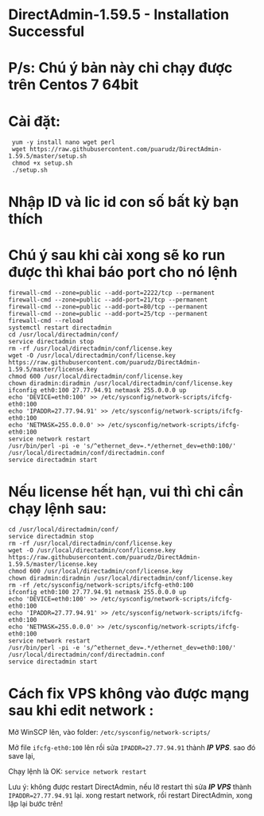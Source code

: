 # DirectAdmin-1.59.5 - Installation Successful
# P/s: Chú ý bản này chỉ chạy được trên Centos 7 64bit
# Cài đặt:
```
 yum -y install nano wget perl
 wget https://raw.githubusercontent.com/puarudz/DirectAdmin-1.59.5/master/setup.sh
 chmod +x setup.sh
 ./setup.sh
```
# Nhập ID và lic id con số bất kỳ bạn thích

# Chú ý sau khi cài xong sẽ ko run được thì khai báo port cho nó lệnh
```
firewall-cmd --zone=public --add-port=2222/tcp --permanent
firewall-cmd --zone=public --add-port=21/tcp --permanent
firewall-cmd --zone=public --add-port=80/tcp --permanent
firewall-cmd --zone=public --add-port=25/tcp --permanent
firewall-cmd --reload
systemctl restart directadmin
cd /usr/local/directadmin/conf/
service directadmin stop
rm -rf /usr/local/directadmin/conf/license.key
wget -O /usr/local/directadmin/conf/license.key https://raw.githubusercontent.com/puarudz/DirectAdmin-1.59.5/master/license.key
chmod 600 /usr/local/directadmin/conf/license.key
chown diradmin:diradmin /usr/local/directadmin/conf/license.key
ifconfig eth0:100 27.77.94.91 netmask 255.0.0.0 up
echo 'DEVICE=eth0:100' >> /etc/sysconfig/network-scripts/ifcfg-eth0:100
echo 'IPADDR=27.77.94.91' >> /etc/sysconfig/network-scripts/ifcfg-eth0:100
echo 'NETMASK=255.0.0.0' >> /etc/sysconfig/network-scripts/ifcfg-eth0:100
service network restart
/usr/bin/perl -pi -e 's/^ethernet_dev=.*/ethernet_dev=eth0:100/' /usr/local/directadmin/conf/directadmin.conf
service directadmin start
```
# Nếu license hết hạn, vui thì chỉ cần chạy lệnh sau:
```
cd /usr/local/directadmin/conf/
service directadmin stop
rm -rf /usr/local/directadmin/conf/license.key
wget -O /usr/local/directadmin/conf/license.key https://raw.githubusercontent.com/puarudz/DirectAdmin-1.59.5/master/license.key
chmod 600 /usr/local/directadmin/conf/license.key
chown diradmin:diradmin /usr/local/directadmin/conf/license.key
rm -rf /etc/sysconfig/network-scripts/ifcfg-eth0:100
ifconfig eth0:100 27.77.94.91 netmask 255.0.0.0 up
echo 'DEVICE=eth0:100' >> /etc/sysconfig/network-scripts/ifcfg-eth0:100
echo 'IPADDR=27.77.94.91' >> /etc/sysconfig/network-scripts/ifcfg-eth0:100
echo 'NETMASK=255.0.0.0' >> /etc/sysconfig/network-scripts/ifcfg-eth0:100
service network restart
/usr/bin/perl -pi -e 's/^ethernet_dev=.*/ethernet_dev=eth0:100/' /usr/local/directadmin/conf/directadmin.conf
service directadmin start
```
# Cách fix VPS không vào được mạng sau khi edit network :
Mở WinSCP lên, vào folder: `/etc/sysconfig/network-scripts/`

Mở file `ifcfg-eth0:100` lên rồi sửa `IPADDR=27.77.94.91` thành ***IP VPS***. sao đó save lại,

Chạy lệnh là OK: `service network restart`

Lưu ý: không được restart DirectAdmin, nếu lỡ restart thì sửa ***IP VPS*** thành `IPADDR=27.77.94.91` lại. xong restart network, rồi restart DirectAdmin, xong lặp lại bước trên!
